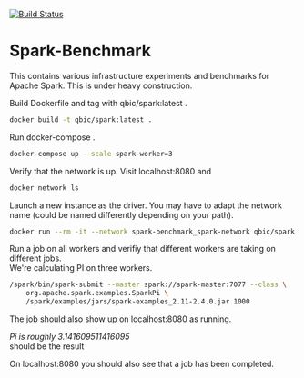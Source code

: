 [![Build Status](https://travis-ci.com/qbicsoftware/spark-benchmark.svg?branch=master)](https://travis-ci.com/qbicsoftware/spark-benchmark)
# Spark-Benchmark
This contains various infrastructure experiments and benchmarks for Apache Spark. This is under heavy construction.

Build Dockerfile and tag with qbic/spark:latest .
```bash
docker build -t qbic/spark:latest . 
```

Run docker-compose .
```bash
docker-compose up --scale spark-worker=3
```

Verify that the network is up. Visit localhost:8080 and
```bash
docker network ls
```

Launch a new instance as the driver. You may have to adapt the network name (could be named differently depending on your path).
```bash
docker run --rm -it --network spark-benchmark_spark-network qbic/spark:latest /bin/sh
```

Run a job on all workers and verifiy that different workers are taking on different jobs.    
We're calculating PI on three workers.
```bash
/spark/bin/spark-submit --master spark://spark-master:7077 --class \
    org.apache.spark.examples.SparkPi \
    /spark/examples/jars/spark-examples_2.11-2.4.0.jar 1000
```
The job should also show up on localhost:8080 as running.

*Pi is roughly 3.141609511416095*    
should be the result

On localhost:8080 you should also see that a job has been completed.
